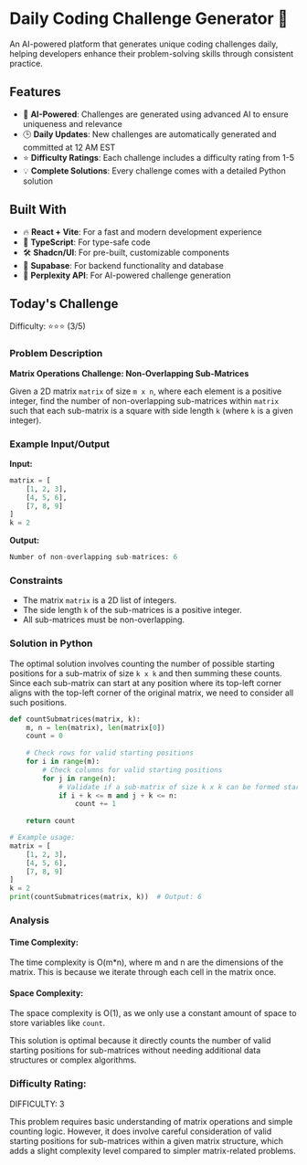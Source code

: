 # Daily Coding Challenge Generator 🚀

An AI-powered platform that generates unique coding challenges daily, helping developers enhance their problem-solving skills through consistent practice.

## Features

- 🤖 **AI-Powered**: Challenges are generated using advanced AI to ensure uniqueness and relevance
- 🕒 **Daily Updates**: New challenges are automatically generated and committed at 12 AM EST
- ⭐ **Difficulty Ratings**: Each challenge includes a difficulty rating from 1-5
- 💡 **Complete Solutions**: Every challenge comes with a detailed Python solution

## Built With

- 🔥 **React + Vite**: For a fast and modern development experience
- 🔷 **TypeScript**: For type-safe code
- 🛠️ **Shadcn/UI**: For pre-built, customizable components
- 🔌 **Supabase**: For backend functionality and database
- 🤖 **Perplexity API**: For AI-powered challenge generation

## Today's Challenge

Difficulty: ⭐⭐⭐ (3/5)

### Problem Description
**Matrix Operations Challenge: Non-Overlapping Sub-Matrices**

Given a 2D matrix `matrix` of size `m x n`, where each element is a positive integer, find the number of non-overlapping sub-matrices within `matrix` such that each sub-matrix is a square with side length `k` (where `k` is a given integer).

### Example Input/Output

**Input:**
```python
matrix = [
    [1, 2, 3],
    [4, 5, 6],
    [7, 8, 9]
]
k = 2
```
**Output:**
```python
Number of non-overlapping sub-matrices: 6
```

### Constraints
- The matrix `matrix` is a 2D list of integers.
- The side length `k` of the sub-matrices is a positive integer.
- All sub-matrices must be non-overlapping.

### Solution in Python

The optimal solution involves counting the number of possible starting positions for a sub-matrix of size `k x k` and then summing these counts. Since each sub-matrix can start at any position where its top-left corner aligns with the top-left corner of the original matrix, we need to consider all such positions.

```python
def countSubmatrices(matrix, k):
    m, n = len(matrix), len(matrix[0])
    count = 0
    
    # Check rows for valid starting positions
    for i in range(m):
        # Check columns for valid starting positions
        for j in range(n):
            # Validate if a sub-matrix of size k x k can be formed starting at position (i, j)
            if i + k <= m and j + k <= n:
                count += 1
                
    return count

# Example usage:
matrix = [
    [1, 2, 3],
    [4, 5, 6],
    [7, 8, 9]
]
k = 2
print(countSubmatrices(matrix, k))  # Output: 6
```

### Analysis

#### Time Complexity:
The time complexity is O(m*n), where m and n are the dimensions of the matrix. This is because we iterate through each cell in the matrix once.

#### Space Complexity:
The space complexity is O(1), as we only use a constant amount of space to store variables like `count`.

This solution is optimal because it directly counts the number of valid starting positions for sub-matrices without needing additional data structures or complex algorithms.

### Difficulty Rating:
DIFFICULTY: 3

This problem requires basic understanding of matrix operations and simple counting logic. However, it does involve careful consideration of valid starting positions for sub-matrices within a given matrix structure, which adds a slight complexity level compared to simpler matrix-related problems.